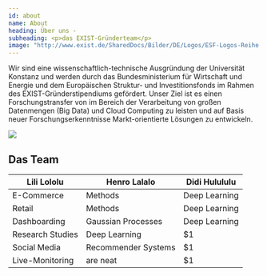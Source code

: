 ```yaml
---
id: about
name: About
heading: Über uns - 
subheading: <p>das EXIST-Gründerteam</p>
image: "http://www.exist.de/SharedDocs/Bilder/DE/Logos/ESF-Logos-Reihe.jpg?__blob=normal"
---
```


Wir sind eine wissenschaftlich-technische Ausgründung der Universität Konstanz und werden durch das Bundesministerium für Wirtschaft und Energie und dem Europäischen Struktur- und Investitionsfonds im Rahmen des EXIST-Gründerstipendiums gefördert. Unser Ziel ist es einen Forschungstransfer von im Bereich der Verarbeitung von großen Datenmengen (Big Data) und Cloud Computing zu leisten und auf Basis neuer Forschungserkenntnisse Markt-orientierte Lösungen zu entwickeln.

<img src="http://www.exist.de/SharedDocs/Bilder/DE/Logos/EXIST-Logo.png?__blob=normal">


## Das Team

| Lili Lololu        | Henro Lalalo             | Didi Hulululu   |
| ------------------ | ------------------------ | --------------- |
| E-Commerce         | Methods                  | Deep Learning   |
| Retail             | Methods                  | Deep Learning   |
| Dashboarding       | Gaussian Processes       | Deep Learning   |
| Research Studies   | Deep Learning            |    $1           |
| Social Media       | Recommender Systems      |    $1           |
| Live-Monitoring    | are neat                 |    $1           |









